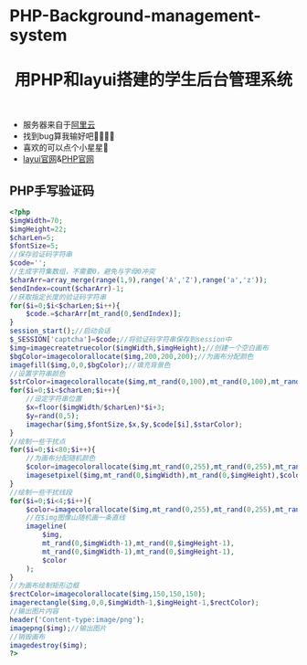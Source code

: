 # PHP-Background-management-system
<p align="center">
    <h1 align="center">用PHP和layui搭建的学生后台管理系统</h1>
</p><br>
     
* 服务器来自于[阿里云](https://cn.aliyun.com/)<br>
* 找到bug算我输好吧🤸‍♀️🤸‍♂️<br> 
* 喜欢的可以点个小星星🤞<br> 
* [layui官网](https://www.layuiweb.com)&[PHP官网](https://www.php.net/)<br>
## PHP手写验证码
```php
<?php
$imgWidth=70;
$imgHeight=22;
$charLen=5;
$fontSize=5;
//保存验证码字符串
$code='';
//生成字符集数组，不需要0，避免与字母0冲突
$charArr=array_merge(range(1,9),range('A','Z'),range('a','z'));
$endIndex=count($charArr)-1;
//获取指定长度的验证码字符串
for($i=0;$i<$charLen;$i++){
    $code.=$charArr[mt_rand(0,$endIndex)];
}
session_start();//启动会话
$_SESSION['captcha']=$code;//将验证码字符串保存到session中
$img=imagecreatetruecolor($imgWidth,$imgHeight);//创建一个空白画布
$bgColor=imagecolorallocate($img,200,200,200);//为画布分配颜色
imagefill($img,0,0,$bgColor);//填充背景色
//设置字符串颜色
$strColor=imagecolorallocate($img,mt_rand(0,100),mt_rand(0,100),mt_rand(0,100));
for($i=0;$i<$charLen;$i++){
    //设定字符串位置
    $x=floor($imgWidth/$charLen)*$i+3;
    $y=rand(0,5);
    imagechar($img,$fontSize,$x,$y,$code[$i],$starColor);
}
//绘制一些干扰点
for($i=0;$i<80;$i++){
    //为画布分配随机颜色
    $color=imagecolorallocate($img,mt_rand(0,255),mt_rand(0,255),mt_rand(0,255));
    imagesetpixel($img,mt_rand(0,$imgWidth),mt_rand(0,$imgHeight),$color);
}
//绘制一些干扰线段
for($i=0;$i<4;$i++){
    $color=imagecolorallocate($img,mt_rand(0,255),mt_rand(0,255),mt_rand(0,255));
    //在$img图像山随机画一条直线
    imageline(
        $img,
        mt_rand(0,$imgWidth-1),mt_rand(0,$imgHeight-1),
        mt_rand(0,$imgWidth-1),mt_rand(0,$imgHeight-1),
        $color
    );
}
//为画布绘制矩形边框
$rectColor=imagecolorallocate($img,150,150,150);
imagerectangle($img,0,0,$imgWidth-1,$imgHeight-1,$rectColor);
//输出图片内容
header('Content-type:image/png');
imagepng($img);//输出图片
//销毁画布
imagedestroy($img);
?>
 ```
